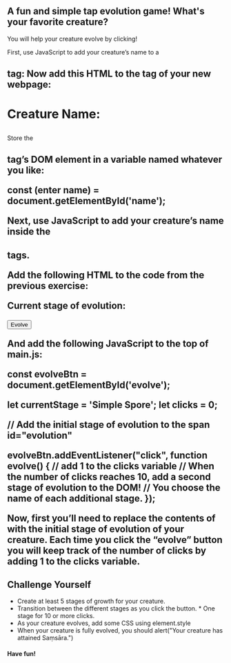 ## A fun and simple tap evolution game! What's your favorite creature?

You will help your creature evolve by clicking! 

First, use JavaScript to add your creature’s name to a <h2> tag:
Now add this HTML to the <body> tag of your new webpage:

<h1>Creature Name:</h1>
<h2 id="name"></h2>

Store the <h2> tag’s DOM element in a variable named whatever you like:

const (enter name) = document.getElementById('name');

Next, use JavaScript to add your creature’s name inside the <h2> tags. 

Add the following HTML to the code from the previous exercise:

<!-- previous HTML above -->
<p>Current stage of evolution: <span id="evolution"></span></p>
<button id="evolve">Evolve</button>

And add the following JavaScript to the top of main.js:

const evolveBtn = document.getElementById('evolve');

let currentStage = 'Simple Spore';
let clicks = 0;

// Add the initial stage of evolution to the span id="evolution"

evolveBtn.addEventListener("click", function evolve() {
  // add 1 to the clicks variable
  // When the number of clicks reaches 10, add a second stage of evolution to the DOM!
  // You choose the name of each additional stage.
});

Now, first you’ll need to replace the contents of <span id="evolution"></span> with the initial stage of evolution of your creature. Each time you click the “evolve” button you will keep track of the number of clicks by adding 1 to the clicks variable. 

## Challenge Yourself

* Create at least 5 stages of growth for your creature.
* Transition between the different stages as you click the button. * One stage for 10 or more clicks.
* As your creature evolves, add some CSS using element.style
* When your creature is fully evolved, you should alert("Your creature has attained Saṃsāra.")

#### Have fun!